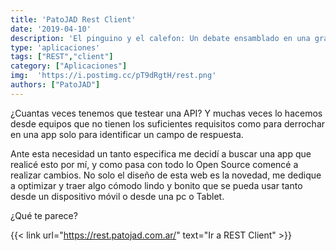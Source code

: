 ```yaml
---
title: 'PatoJAD Rest Client'
date: '2019-04-10'
description: 'El pinguino y el calefon: Un debate ensamblado en una gran comunidad linuxnauta'
type: 'aplicaciones'
tags: ["REST","client"]
category: ["Aplicaciones"]
img:  'https://i.postimg.cc/pT9dRgtH/rest.png'
authors: ["PatoJAD"]
---
```


¿Cuantas veces tenemos que testear una API? Y muchas veces lo hacemos desde equipos que no tienen los suficientes requisitos como para derrochar en una app solo para identificar un campo de respuesta.

Ante esta necesidad un tanto especifica me decidí a buscar una app que realicé esto por mí, y como pasa con todo lo Open Source comencé a realizar cambios. No solo el diseño de esta web es la novedad, me dedique a optimizar y traer algo cómodo lindo y bonito que se pueda usar tanto desde un dispositivo móvil o desde una pc o Tablet.

¿Qué te parece?

{{< link url="https://rest.patojad.com.ar/" text="Ir a REST Client" >}}
